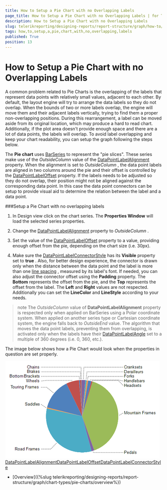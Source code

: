 ```yaml
---
title: How to Setup a Pie Chart with no Overlapping Labels
page_title: How to Setup a Pie Chart with no Overlapping Labels | for Telerik Reporting Documentation
description: How to Setup a Pie Chart with no Overlapping Labels
slug: telerikreporting/designing-reports/report-structure/graph/how-to/how-to-setup-a-pie-chart-with-no-overlapping-labels
tags: how,to,setup,a,pie,chart,with,no,overlapping,labels
published: True
position: 13
---
```


# How to Setup a Pie Chart with no Overlapping Labels



A common problem related to Pie Charts is the overlapping of the labels that represent data points with relatively small values,         adjacent to each other. By default, the layout engine will try to arrange the data labels so they do not overlap. When the bounds of two or more labels overlap,         the engine will move them and their adjacent labels vertically, trying to find them a proper non-overlapping positions. During this rearrangement,         a label can be moved aside from its original location, which may produce a hard to read chart. Additionally, if the plot area doesn't provide         enough space and there are a lot of data points, the labels will overlap. To avoid label overlapping and keep your chart readability,         you can setup the graph following the steps below.       

The __Pie chart__  uses [BarSeries](/reporting/api/Telerik.Reporting.BarSeries) to represent         the "pie slices". These series make use of the *OutsideColumn*          value of the [DataPointLabelAlignment](/reporting/api/Telerik.Reporting.BarSeries#Telerik_Reporting_BarSeries_DataPointLabelAlignment) property.         When the alignment is set to *OutsideColumn* , the data point labels are aligned in two columns around the pie and their offset is controlled         by the [DataPointLabelOffset](/reporting/api/Telerik.Reporting.BarSeries#Telerik_Reporting_BarSeries_DataPointLabelOffset) property. If the labels needs to be         adjusted so they do not overlap, their position might not be aligned against the corresponding data point. In this case the data point connectors         can be setup to provide visual aid to determine the relation between the label and a data point.       

###Setup a Pie Chart with no overlapping labels

1. In Design view click on the chart series. The __Properties Window__  will load the selected series properties.             

1. Change the [DataPointLabelAlignment](/reporting/api/Telerik.Reporting.BarSeries#Telerik_Reporting_BarSeries_DataPointLabelAlignment) property to               *OutsideColumn* .             

1. Set the value of the [DataPointLabelOffset](/reporting/api/Telerik.Reporting.BarSeries#Telerik_Reporting_BarSeries_DataPointLabelOffset) property to a value,               providing enough offset from the pie, depending on the chart size (i.e. 30px).             

1. Make sure the [DataPointLabelConnectorStyle](/reporting/api/Telerik.Reporting.BarSeries#Telerik_Reporting_BarSeries_DataPointLabelConnectorStyle) has its                __Visible__  property set to __true__ . Also, for better design experience, the connector is drawn               only when the distance between the data point and the label is more than one                [line spacing](https://msdn.microsoft.com/en-us/library/system.windows.media.fontfamily.linespacing(v=vs.110).aspx)                              , measured by its label's font.               If needed, you can also adjust the connector offset                using the __Padding__  property. The __Bottom__  represents the offset from the pie, and                the __Top__  represents the offset from the label. The __Left__  and __Right__                values are not respected. Additionally you can set the __LineColor__  and __LineStyle__  according               to your needs.           

>note The  *OutsideColumn*  value of  __DataPointLabelAlignment__  property is respected only when applied on BarSeries using a                Polar coordinate system. When applied on another series type or Cartesian coordinate system, the engine falls back to  *OutsideEnd*  value.              The algorithm that moves the data point labels, preventing them from overlapping, is activated only when the labels have their                [DataPointLabelAngle](/reporting/api/Telerik.Reporting.GraphSeriesBase#Telerik_Reporting_GraphSeriesBase_DataPointLabelAngle) set to a multiple of 360 degrees (i.e. 0, 360, etc.).              


The image below shows how a Pie Chart would look when the properties in question are set properly.                           

  ![Outside Column Pie Chart 2](images/Graph/OutsideColumnPieChart2.png)[DataPointLabelAlignment](/reporting/api/Telerik.Reporting.BarSeries#Telerik_Reporting_BarSeries_DataPointLabelAlignment)[DataPointLabelOffset](/reporting/api/Telerik.Reporting.BarSeries#Telerik_Reporting_BarSeries_DataPointLabelOffset)[DataPointLabelConnectorStyle](/reporting/api/Telerik.Reporting.BarSeries#Telerik_Reporting_BarSeries_DataPointLabelConnectorStyle)

 * [Overview]({%slug telerikreporting/designing-reports/report-structure/graph/chart-types/pie-charts/overview%})
